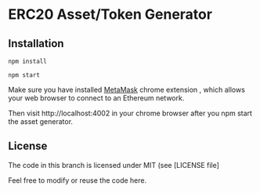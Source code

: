 <!--
  Title: ERC20 Asset Generator
  Description: An ethereum ERC20 token generator, issue your own token on ethereum with just a few clicks.
  Author: Sayed Tauseef Naqvi
  Keywords: ethereum, ERC20, token, asset, web3js, MetaMask
  -->
# ERC20 Asset/Token Generator



## Installation

`npm install`

`npm start`

Make sure you have installed [MetaMask](https://chrome.google.com/webstore/detail/metamask/nkbihfbeogaeaoehlefnkodbefgpgknn?hl=en) chrome extension , which
                                                                                                                                                                    allows your web browser to connect to an Ethereum network.

Then visit http://localhost:4002 in your chrome browser after you npm start the asset generator.

## License

The code in this branch is licensed under MIT (see [LICENSE file]

Feel free to modify or reuse the code here.
